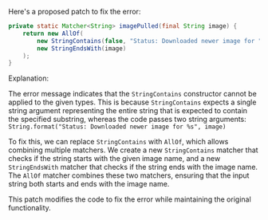 Here's a proposed patch to fix the error:
```java
private static Matcher<String> imagePulled(final String image) {
    return new AllOf(
        new StringContains(false, "Status: Downloaded newer image for " + image),
        new StringEndsWith(image)
    );
}
```
Explanation:

The error message indicates that the `StringContains` constructor cannot be applied to the given types. This is because `StringContains` expects a single string argument representing the entire string that is expected to contain the specified substring, whereas the code passes two string arguments: `String.format("Status: Downloaded newer image for %s", image)`

To fix this, we can replace `StringContains` with `AllOf`, which allows combining multiple matchers. We create a new `StringContains` matcher that checks if the string starts with the given image name, and a new `StringEndsWith` matcher that checks if the string ends with the image name. The `AllOf` matcher combines these two matchers, ensuring that the input string both starts and ends with the image name.

This patch modifies the code to fix the error while maintaining the original functionality.